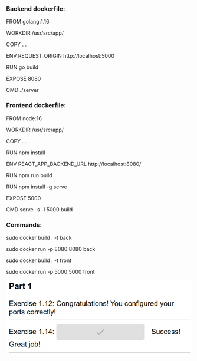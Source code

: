 ### Backend dockerfile:

FROM golang:1.16

WORKDIR /usr/src/app/

COPY . .

ENV REQUEST_ORIGIN http://localhost:5000

RUN go build 

EXPOSE 8080

CMD ./server


### Frontend dockerfile:

FROM node:16

WORKDIR /usr/src/app/

COPY . .

RUN npm install

ENV REACT_APP_BACKEND_URL http://localhost:8080/

RUN npm run build

RUN npm install -g serve

EXPOSE 5000

CMD serve -s -l 5000 build




### Commands:
sudo docker build . -t back

sudo docker run -p 8080:8080 back

sudo docker build . -t front

sudo docker run -p 5000:5000 front



![alt text](image-10.png)